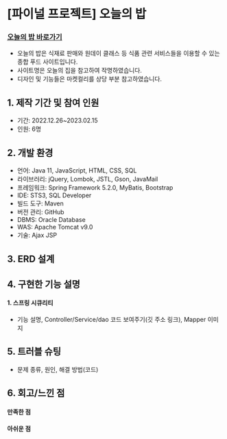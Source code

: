 # [파이널 프로젝트] 오늘의 밥

### [오늘의 밥 바로가기](https://gd1class.iptime.org:8844/GDJ56_BOB_final/)
- 오늘의 밥은 식재료 판매와 원데이 클래스 등 식품 관련 서비스들을 이용할 수 있는 종합 푸드 사이트입니다.
- 사이트명은 오늘의 집을 참고하여 작명하였습니다.
- 디자인 및 기능들은 마켓컬리를 상당 부분 참고하였습니다.

## 1. 제작 기간 및 참여 인원
- 기간: 2022.12.26~2023.02.15
- 인원: 6명

## 2. 개발 환경
- 언어: Java 11, JavaScript, HTML, CSS, SQL
- 라이브러리: jQuery, Lombok, JSTL, Gson, JavaMail
- 프레임워크: Spring Framework 5.2.0, MyBatis, Bootstrap
- IDE: STS3, SQL Developer
- 빌드 도구: Maven
- 버전 관리: GitHub
- DBMS: Oracle Database
- WAS: Apache Tomcat v9.0
- 기술: Ajax
JSP

## 3. ERD 설계

## 4. 구현한 기능 설명
#### 1. 스프링 시큐리티
- 기능 설명, Controller/Service/dao 코드 보여주기(깃 주소 링크), Mapper 이미지

## 5. 트러블 슈팅
- 문제 종류, 원인, 해결 방법(코드)

## 6. 회고/느낀 점
#### 만족한 점
#### 아쉬운 점
